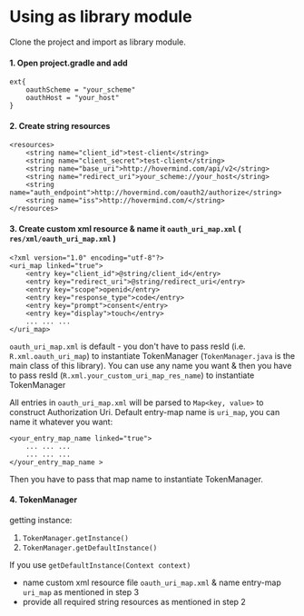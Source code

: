 
# Using as library module
Clone the project and import as library module.

#### 1. Open project.gradle and add
```
ext{
    oauthScheme = "your_scheme"
    oauthHost = "your_host"
}
```

#### 2. Create string resources
```
<resources>
    <string name="client_id">test-client</string>
    <string name="client_secret">test-client</string>
    <string name="base_uri">http://hovermind.com/api/v2</string>
    <string name="redirect_uri">your_scheme://your_host</string>
    <string name="auth_endpoint">http://hovermind.com/oauth2/authorize</string>
    <string name="iss">http://hovermind.com/</string>
</resources>
``` 

#### 3. Create custom xml resource & name it ```oauth_uri_map.xml``` ( ```res/xml/oauth_uri_map.xml``` )
```
<?xml version="1.0" encoding="utf-8"?>
<uri_map linked="true">
    <entry key="client_id">@string/client_id</entry>
    <entry key="redirect_uri">@string/redirect_uri</entry>
    <entry key="scope">openid</entry>
    <entry key="response_type">code</entry>
    <entry key="prompt">consent</entry>
    <entry key="display">touch</entry>
    ... ... ...
</uri_map>
```
```oauth_uri_map.xml``` is default - you don't have to pass resId (i.e. ```R.xml.oauth_uri_map```) to instantiate TokenManager (`TokenManager.java` is the main class of this library). You can use any name you want & then you have to pass resId (```R.xml.your_custom_uri_map_res_name```) to instantiate TokenManager

All entries in ```oauth_uri_map.xml``` will be parsed to ```Map<key, value>``` to construct Authorization Uri. Default entry-map name is ```uri_map```, you can name it whatever you want: 
```
<your_entry_map_name linked="true">
    ... ... ...
    ... ... ...
</your_entry_map_name >
```
Then you have to pass that map name to instantiate TokenManager.

#### 4. TokenManager
getting instance: 
1. ```TokenManager.getInstance()```
2. ```TokenManager.getDefaultInstance()```

If you use ```getDefaultInstance(Context context)```
- name custom xml resource file ```oauth_uri_map.xml``` & name entry-map ```uri_map``` as mentioned in step 3
- provide all required string resources as mentioned in step 2








